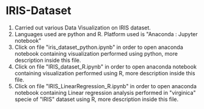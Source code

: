 # IRIS-Dataset
1. Carried out various Data Visualization on IRIS dataset.
2. Languages used are python and R. Platform used is "Anaconda : Jupyter notebook"
3. Click on file "iris_dataset_python.ipynb" in order to open anaconda notebook containing visualization performed using python, more description inside this file.
4. Click on file "IRIS_dataset_R.ipynb" in order to open anaconda notebook containing visualization performed using R, more description inside this file.
5. Click on file "IRIS_LinearRegression_R.ipynb" in order to open anaconda notebook containing Linear regression analysis performed in "virginica" specie of "IRIS" dataset using R, more description inside this file.
